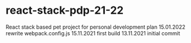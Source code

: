# react-stack-pdp-21-22
React stack based pet project for personal development plan
15.01.2022 rewrite webpack.config.js
15.11.2021 first build
13.11.2021 initial commit
